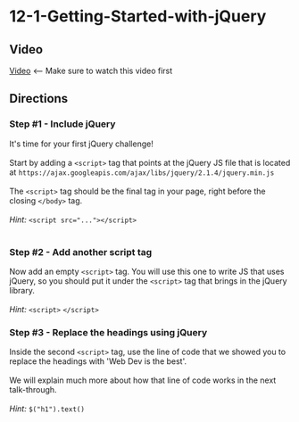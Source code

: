 # 12-1-Getting-Started-with-jQuery

## Video

[Video](https://youtu.be/RAJVkOfR6U8) <-- Make sure to watch this video first<br>

## Directions

### Step #1 - Include jQuery <br>

It's time for your first jQuery challenge! <br><br>
Start by adding a `<script>` tag that points at the jQuery JS file that is located at `https://ajax.googleapis.com/ajax/libs/jquery/2.1.4/jquery.min.js` <br><br> The `<script>` tag should be the final tag in your page, right before the closing `</body>` tag.
<br><br>
_Hint:_
`<script src="..."></script>`
<br><br>
### Step #2 - Add another script tag <br>
Now add an empty `<script>` tag. You will use this one to write JS that uses jQuery, so you should put it under the `<script>` tag that brings in the jQuery library.
<br><br>
_Hint:_
`<script>`
`</script>`

### Step #3 - Replace the headings using jQuery <br>
Inside the second `<script>` tag, use the line of code that we showed you to replace the headings with 'Web Dev is the best'. 
<br><br>We will explain much more about how that line of code works in the next talk-through.
<br><br>
_Hint:_
`$("h1").text()`

